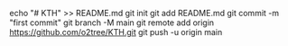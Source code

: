 echo "# KTH" >> README.md
git init
git add README.md
git commit -m "first commit"
git branch -M main
git remote add origin https://github.com/o2tree/KTH.git
git push -u origin main
